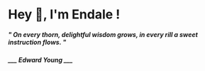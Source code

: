 <h1 title="head"> Hey 👋, I'm Endale !</h1>

**<h5><i>" On every thorn, delightful wisdom grows, in every rill a sweet instruction flows. "</i></h5>**

*<b>___ Edward Young ___</b>*
